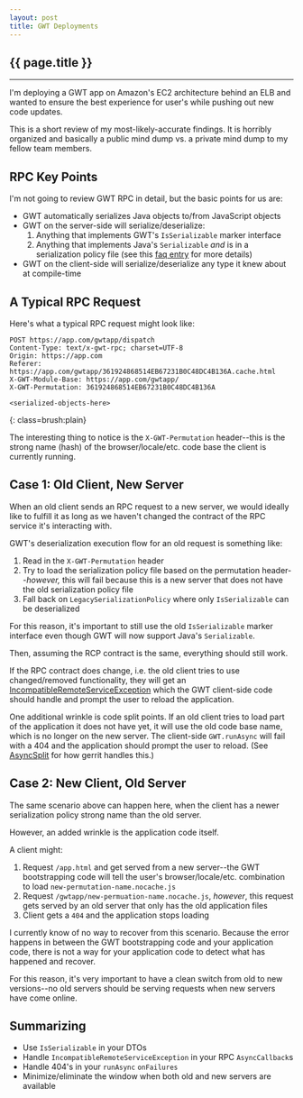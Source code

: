 ```yaml
---
layout: post
title: GWT Deployments
---
```


<h2>{{ page.title }}</h2>

---

I'm deploying a GWT app on Amazon's EC2 architecture behind an ELB and wanted to ensure the best experience for user's while pushing out new code updates.

This is a short review of my most-likely-accurate findings. It is horribly organized and basically a public mind dump vs. a private mind dump to my fellow team members.

RPC Key Points
--------------

I'm not going to review GWT RPC in detail, but the basic points for us are:

* GWT automatically serializes Java objects to/from JavaScript objects
* GWT on the server-side will serialize/deserialize:
  1. Anything that implements GWT's `IsSerializable` marker interface
  2. Anything that implements Java's `Serializable` *and* is in a serialization policy file (see this [faq entry](http://code.google.com/webtoolkit/doc/latest/FAQ_Server.html#Does_the_GWT_RPC_system_support_the_use_of_java.io.Serializable) for more details)
* GWT on the client-side will serialize/deserialize any type it knew about at compile-time

A Typical RPC Request
---------------------

Here's what a typical RPC request might look like:

    POST https://app.com/gwtapp/dispatch
    Content-Type: text/x-gwt-rpc; charset=UTF-8
    Origin: https://app.com
    Referer: https://app.com/gwtapp/361924868514EB67231B0C48DC4B136A.cache.html
    X-GWT-Module-Base: https://app.com/gwtapp/
    X-GWT-Permutation: 361924868514EB67231B0C48DC4B136A

    <serialized-objects-here>
{: class=brush:plain}

The interesting thing to notice is the `X-GWT-Permutation` header--this is the strong name (hash) of the browser/locale/etc. code base the client is currently running.

Case 1: Old Client, New Server
------------------------------

When an old client sends an RPC request to a new server, we would ideally like to fulfill it as long as we haven't changed the contract of the RPC service it's interacting with.

GWT's deserialization execution flow for an old request is something like:

1. Read in the `X-GWT-Permutation` header
2. Try to load the serialization policy file based on the permutation header--*however,* this will fail because this is a new server that does not have the old serialization policy file
3. Fall back on `LegacySerializationPolicy` where only `IsSerializable` can be deserialized

For this reason, it's important to still use the old `IsSerializable` marker interface even though GWT will now support Java's `Serializable`.

Then, assuming the RCP contract is the same, everything should still work.

If the RPC contract does change, i.e. the old client tries to use changed/removed functionality, they will get an [IncompatibleRemoteServiceException](http://google-web-toolkit.googlecode.com/svn/javadoc/2.0/com/google/gwt/user/client/rpc/IncompatibleRemoteServiceException.html) which the GWT client-side code should handle and prompt the user to reload the application.

One additional wrinkle is code split points. If an old client tries to load part of the application it does not have yet, it will use the old code base name, which is no longer on the new server. The client-side `GWT.runAsync` will fail with a 404 and the application should prompt the user to reload. (See [AsyncSplit](https://android.git.kernel.org/?p=tools/gerrit.git;a=blob;f=gerrit-gwtui/src/main/java/com/google/gerrit/client/Dispatcher.java;h=7db92ad17911eb52e9b078c127906adaaa74f3dc;hb=HEAD#l375) for how gerrit handles this.)

Case 2: New Client, Old Server
------------------------------

The same scenario above can happen here, when the client has a newer serialization policy strong name than the old server.

However, an added wrinkle is the application code itself.

A client might:

1. Request `/app.html` and get served from a new server--the GWT bootstrapping code will tell the user's browser/locale/etc. combination to load `new-permutation-name.nocache.js`
2. Request `/gwtapp/new-permuation-name.nocache.js`, *however*, this request gets served by an old server that only has the old application files
3. Client gets a `404` and the application stops loading

I currently know of no way to recover from this scenario. Because the error happens in between the GWT bootstrapping code and your application code, there is not a way for your application code to detect what has happened and recover.

For this reason, it's very important to have a clean switch from old to new versions--no old servers should be serving requests when new servers have come online.

Summarizing
-----------

* Use `IsSerializable` in your DTOs
* Handle `IncompatibleRemoteServiceException` in your RPC `AsyncCallback`s
* Handle 404's in your `runAsync` `onFailures`
* Minimize/eliminate the window when both old and new servers are available

